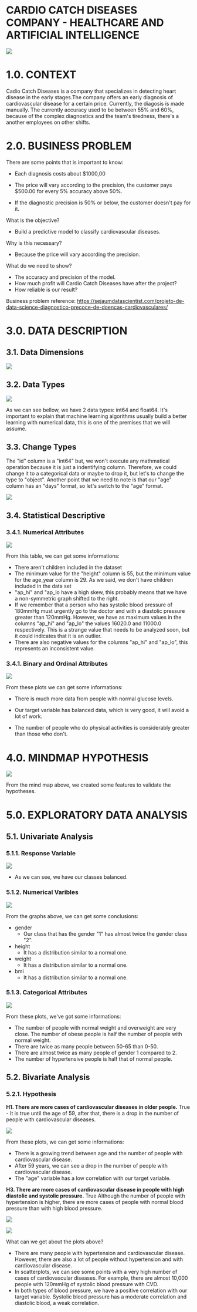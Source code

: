 # CARDIO CATCH DISEASES COMPANY - HEALTHCARE AND ARTIFICIAL INTELLIGENCE

![](img/cardio.png)

# 1.0. CONTEXT

Cadio Catch Diseases is a company that specializes in detecting heart disease in the early stages.The company offers an early diagnosis of cardiovascular disease for a certain price. Currently, the diagosis is made manually. The currently accuracy used to be between 55% and 60%, because of the complex diagnostics and the team's tiredness, there's a another employees on other shifts.

# 2.0. BUSINESS PROBLEM

There are some points that is important to know:

- Each diagnosis costs about $1000,00

- The price will vary according to the precision, the customer pays $500.00 for every 5% accuracy above 50%.

- If the diagnostic precision is 50% or below, the customer doesn't pay for it.

What is the objective?
- Build a predictive model to classify cardiovascular diseases.

Why is this necessary?
- Because the price will vary according the precision.

What do we need to show?
- The accuracy and precision of the model.
- How much profit will Cardio Catch Diseases have after the project?
- How reliable is our result?


Business problem reference: https://sejaumdatascientist.com/projeto-de-data-science-diagnostico-precoce-de-doencas-cardiovasculares/

# 3.0. DATA DESCRIPTION 

## 3.1. Data Dimensions

![](img/data_dimensions.PNG)

## 3.2. Data Types

![](img/data_types.PNG)

As we can see bellow, we have 2 data types: int64 and float64. It's important to explain that machine learning algorithms usually build a better learning with numerical data, this is one of the premises that we will assume.

## 3.3. Change Types

The "id" column is a "int64" but, we won't execute any mathmatical operation because it is just a indentifying column. Therefore, we could change it to a categorical data or maybe to drop it, but let's to change the type to "object". Another point that we need to note is that our "age" column has an "days" format, so let's switch to the "age" format.

![](img/change_types.PNG)

## 3.4. Statistical Descriptive

### 3.4.1. Numerical Attributes
![](img/statistical_descriptive.PNG)

From this table, we can get some informations:

- There aren't children included in the dataset
- The minimum value for the "height" column is 55, but the minimum value for the age_year column is 29. As we said, we don't have children included in the data set
- "ap_hi" and "ap_lo have a high skew, this probably means that we have a non-symmetric graph shifted to the right.
- If we remember that a person who has systolic blood pressure of 180mmHg must urgently go to the doctor and with a diastolic pressure greater than 120mmHg. However, we have as maximum values in the columns "ap_hi" and "ap_lo" the values 16020.0 and 11000.0 respectively. This is a strange value that needs to be analyzed soon, but it could indicates that it is an outlier.
- There are also negative values for the columns "ap_hi" and "ap_lo", this represents an inconsistent value.

### 3.4.1. Binary and Ordinal Attributes

![](img/binary_ord.PNG)

From these plots we can get some informations:

- There is much more data from people with normal glucose levels.

- Our target variable has balanced data, which is very good, it will avoid a lot of work.

- The number of people who do physical activities is considerably greater than those who don't.

# 4.0. MINDMAP HYPOTHESIS

![](img/MindMapHypothesis.png)

From the mind map above, we created some features to validate the hypotheses.

# 5.0. EXPLORATORY DATA ANALYSIS 

## 5.1. Univariate Analysis

### 5.1.1. Response Variable

![](img/univariate_analysis.PNG)

- As we can see, we have our classes balanced.

### 5.1.2. Numerical Varibles

![](img/num_attributes.PNG)

From the graphs above, we can get some conclusions:

- gender
  - Our class that has the gender "1" has almost twice the gender class "2".
- height
  - It has a distribution similar to a normal one.
- weight
  - It has a distribution similar to a normal one.
- bmi
  - It has a distribution similar to a normal one.
  
### 5.1.3. Categorical Attributes

![](img/cat_attributes.PNG)

From these plots, we've got some informations:

- The number of people with normal weight and overweight are very close. The number of obese people is half the number of people with normal weight.
- There are twice as many people between 50-65 than 0-50.
- There are almost twice as many people of gender 1 compared to 2.
- The number of hypertensive people is half that of normal people.

## 5.2. Bivariate Analysis 

### 5.2.1. Hypothesis

**H1. There are more cases of cardiovascular diseases in older people.**
True -  It is true until the age of 59, after that, there is a drop in the number of people with cardiovascular diseases.

![](img/h1.PNG)

From these plots, we can get some informations:

- There is a growing trend between age and the number of people with cardiovascular disease.
- After 59 years, we can see a drop in the number of people with cardiovascular disease.
- The "age" variable has a low correlation with our target variable.

**H3. There are more cases of cardiovascular disease in people with high diastolic and systolic pressure.**
True Although the number of people with hypertension is higher, there are more cases of people with normal blood pressure than with high blood pressure.

![](img/h2.PNG)

![](img/h22.PNG)

What can we get about the plots above?

- There are many people with hypertension and cardiovascular disease. However, there are also a lot of people without hypertension and with cardiovascular disease.
- In scatterplots, we can see some points with a very high number of cases of cardiovascular diseases. For example, there are almost 10,000 people with 120mmHg of systolic blood pressure with CVD.
- In both types of blood pressure, we have a positive correlation with our target variable. Systolic blood pressure has a moderate correlation and diastolic blood, a weak correlation.

